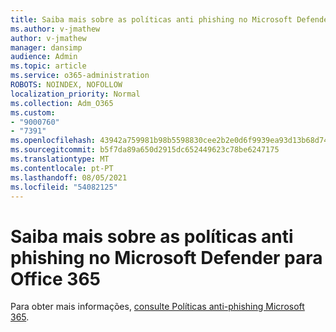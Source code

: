 ```yaml
---
title: Saiba mais sobre as políticas anti phishing no Microsoft Defender para Office 365
ms.author: v-jmathew
author: v-jmathew
manager: dansimp
audience: Admin
ms.topic: article
ms.service: o365-administration
ROBOTS: NOINDEX, NOFOLLOW
localization_priority: Normal
ms.collection: Adm_O365
ms.custom:
- "9000760"
- "7391"
ms.openlocfilehash: 43942a759981b98b5598830cee2b2e0d6f9939ea93d13b68d74a7a1d7db201d4
ms.sourcegitcommit: b5f7da89a650d2915dc652449623c78be6247175
ms.translationtype: MT
ms.contentlocale: pt-PT
ms.lasthandoff: 08/05/2021
ms.locfileid: "54082125"
---
```

# <a name="learn-more-about-anti-phishing-policies-in-microsoft-defender-for-office-365"></a>Saiba mais sobre as políticas anti phishing no Microsoft Defender para Office 365

Para obter mais informações, [consulte Políticas anti-phishing Microsoft 365](https://go.microsoft.com/fwlink/?linkid=2092235).
